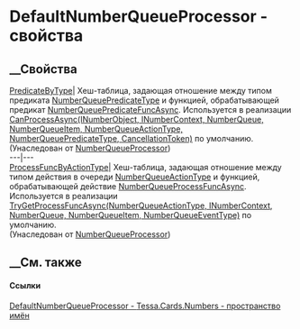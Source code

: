 # DefaultNumberQueueProcessor - свойства
##  __Свойства
[PredicateByType](P_Tessa_Cards_Numbers_NumberQueueProcessor_PredicateByType.htm)|
Хеш-таблица, задающая отношение между типом предиката
[NumberQueuePredicateType](T_Tessa_Cards_Numbers_NumberQueuePredicateType.htm)
и функцией, обрабатывающей предикат
[NumberQueuePredicateFuncAsync](T_Tessa_Cards_Numbers_NumberQueuePredicateFuncAsync.htm).
Используется в реализации [CanProcessAsync(INumberObject, INumberContext,
NumberQueue, NumberQueueItem, NumberQueueActionType, NumberQueuePredicateType,
CancellationToken)](M_Tessa_Cards_Numbers_NumberQueueProcessor_CanProcessAsync.htm)
по умолчанию.  
(Унаследован от
[NumberQueueProcessor](T_Tessa_Cards_Numbers_NumberQueueProcessor.htm))  
---|---  
[ProcessFuncByActionType](P_Tessa_Cards_Numbers_NumberQueueProcessor_ProcessFuncByActionType.htm)|
Хеш-таблица, задающая отношение между типом действия в очереди
[NumberQueueActionType](T_Tessa_Cards_Numbers_NumberQueueActionType.htm) и
функцией, обрабатывающей действие
[NumberQueueProcessFuncAsync](T_Tessa_Cards_Numbers_NumberQueueProcessFuncAsync.htm).
Используется в реализации [TryGetProcessFuncAsync(NumberQueueActionType,
INumberContext, NumberQueue, NumberQueueItem,
NumberQueueEventType)](M_Tessa_Cards_Numbers_NumberQueueProcessor_TryGetProcessFuncAsync.htm)
по умолчанию.  
(Унаследован от
[NumberQueueProcessor](T_Tessa_Cards_Numbers_NumberQueueProcessor.htm))  
##  __См. также
#### Ссылки
[DefaultNumberQueueProcessor -
](T_Tessa_Cards_Numbers_DefaultNumberQueueProcessor.htm)
[Tessa.Cards.Numbers - пространство имён](N_Tessa_Cards_Numbers.htm)
